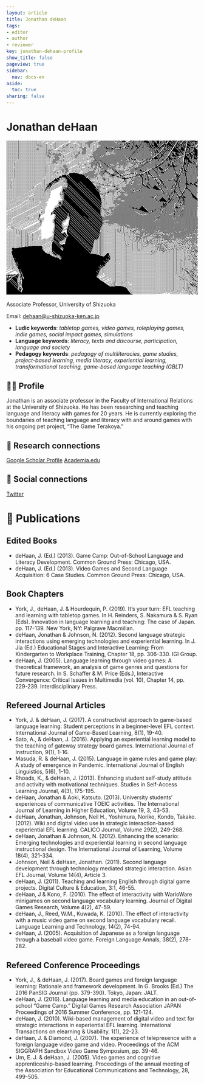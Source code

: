 ```yaml
---
layout: article
title: Jonathan deHaan
tags:
- editor
- author
- reviewer
key: jonathan-dehaan-profile
show_title: false
pageview: true
sidebar:
  nav: docs-en
aside:
  toc: true
sharing: false
---
```


# Jonathan deHaan

<div class="card">
  <div class="card__image">
    <img class="image" src="/assets/images/dehaan_llp_profile_pic.jpg"/>
    <div class="overlay overlay--bottom">
      <p>Associate Professor, University of Shizuoka</p>
    </div>
  </div>
</div>

Email: [dehaan@u-shizuoka-ken.ac.jp](mailto:dehaan@u-shizuoka-ken.ac.jp)

- **Ludic keywords**: *tabletop games, video games, roleplaying games, indie games, social impact games, simulations*
- **Language keywords**: *literacy, texts and discourse, participation, language and society*
- **Pedagogy keywords**: *pedagogy of multiliteracies, game studies, project-based learning, media literacy, experiential learning, transformational teaching, game-based language teaching (GBLT)*

<!--more-->

## 👨‍🏫 Profile

Jonathan is an associate professor in the Faculty of International Relations at the University of Shizuoka. He has been researching and teaching language and literacy with games for 20 years. He is currently exploring the boundaries of teaching language and literacy with and around games with his ongoing pet project, “The Game Terakoya.”

## 🧪 Research connections

[Google Scholar Profile](https://scholar.google.co.jp/citations?user=jopJtIYAAAAJ&hl=en)
[Academia.edu](https://u-shizuoka-ken.academia.edu/JonathandeHaan)

## 💬 Social connections

[Twitter](https://twitter.com/jonathandehaan)

# 📰 Publications

## Edited Books

- deHaan, J. (Ed.) (2013). Game Camp: Out-of-School Language and Literacy Development. Common Ground Press: Chicago, USA.
- deHaan, J. (Ed.) (2013). Video Games and Second Language Acquisition: 6 Case Studies. Common Ground Press: Chicago, USA.

## Book Chapters

- York, J., deHaan, J. & Hourdequin, P. (2019). It’s your turn: EFL teaching and learning with tabletop games. In H. Reinders, S. Nakamura & S. Ryan (Eds). Innovation in language learning and teaching: The case of Japan. pp. 117-139. New York, NY: Palgrave Macmillan.
- deHaan, Jonathan & Johnson, N. (2012). Second language strategic interactions using emerging technologies and experiential learning. In J. Jia (Ed.) Educational Stages and Interactive Learning: From Kindergarten to Workplace Training, Chapter 18, pp. 306-330. IGI Group.
- deHaan, J. (2005). Language learning through video games: A theoretical framework, an analysis of game genres and questions for future research. In S. Schaffer & M. Price (Eds.), Interactive Convergence: Critical Issues in Multimedia (vol. 10), Chapter 14, pp. 229-239. Interdisciplinary Press.

## Refereed Journal Articles

- York, J. & deHaan, J. (2017). A constructivist approach to game-based language learning: Student perceptions in a beginner-level EFL context. International Journal of Game-Based Learning, 8(1), 19-40.
- Sato, A., & deHaan, J. (2016). Applying an experiential learning model to the teaching of gateway strategy board games. International Journal of Instruction, 9(1), 1-16.
- Masuda, R. & deHaan, J. (2015). Language in game rules and game play: A study of emergence in Pandemic. International Journal of English Linguistics, 5(6), 1-10.
- Rhoads, K., & deHaan, J. (2013). Enhancing student self-study attitude and activity with motivational techniques. Studies in Self-Access Learning Journal, 4(3), 175-195.
- deHaan, Jonathan & Aoki, Katsuto. (2013). University students’ experiences of communicative TOEIC activities. The International Journal of Learning in Higher Education, Volume 19, 3, 43-53.
- deHaan, Jonathan, Johnson, Neil H., Yoshimura, Noriko, Kondo, Takako. (2012). Wiki and digital video use in strategic interaction-based experiential EFL learning. CALICO Journal, Volume 29(2), 249-268.
- deHaan, Jonathan & Johnson, N. (2012). Enhancing the scenario: Emerging technologies and experiential learning in second language instructional design. The International Journal of Learning, Volume 18(4), 321-334.
- Johnson, Neil & deHaan, Jonathan. (2011). Second language development through technology mediated strategic interaction. Asian EFL Journal, Volume 14(4), Article 3.
- deHaan, J. (2011). Teaching and learning English through digital game projects. Digital Culture & Education, 3:1, 46-55.
- deHaan, J & Kono, F. (2010). The effect of interactivity with WarioWare minigames on second language vocabulary learning. Journal of Digital Games Research, Volume 4(2), 47-59.
- deHaan, J., Reed, W.M., Kuwada, K. (2010). The effect of interactivity with a music video game on second language vocabulary recall. Language Learning and Technology, 14(2), 74-94.
- deHaan, J. (2005). Acquisition of Japanese as a foreign language through a baseball video game. Foreign Language Annals, 38(2), 278-282.

## Refereed Conference Proceedings
- York, J., & deHaan, J. (2017). Board games and foreign language learning: Rationale and framework development. In G. Brooks (Ed.) The 2016 PanSIG Journal (pp. 379-390). Tokyo, Japan: JALT.
- deHaan, J. (2016). Language learning and media education in an out-of-school “Game Camp.” Digital Games Research Association JAPAN Proceedings of 2016 Summer Conference, pp. 121-124.
- deHaan, J. (2010). Wiki-based management of digital video and text for strategic interactions in experiential EFL learning. International Transactions on elearning & Usability. 1(1), 22-23.
- deHaan, J. & Diamond, J. (2007). The experience of telepresence with a foreign language video game and video. Proceedings of the ACM SIGGRAPH Sandbox Video Game Symposium, pp. 39-46.
- Um, E. J. & deHaan, J. (2005). Video games and cognitive apprenticeship-based learning. Proceedings of the annual meeting of the Association for Educational Communications and Technology, 28, 499-505.